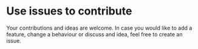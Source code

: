 # Use issues to contribute
Your contributions and ideas are welcome. 
In case you would like to add a feature, change a behaviour or discuss and idea, feel free to create an issue.
